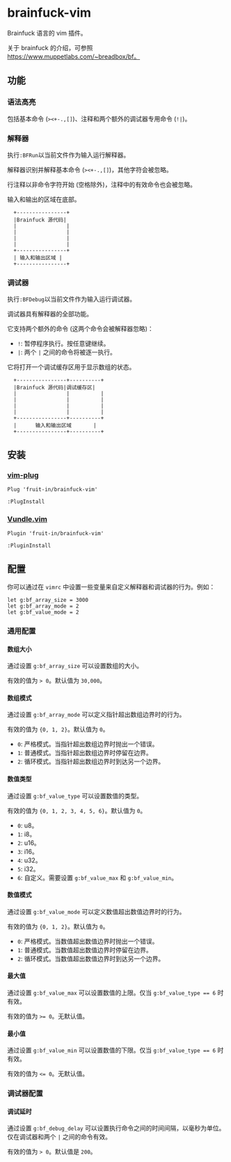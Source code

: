 # brainfuck-vim
Brainfuck 语言的 vim 插件。

关于 brainfuck 的介绍，可参照 https://www.muppetlabs.com/~breadbox/bf。

## 功能
### 语法高亮
包括基本命令 (`><+-.,[]`)、注释和两个额外的调试器专用命令 (`!|`)。

### 解释器
执行`:BFRun`以当前文件作为输入运行解释器。

解释器识别并解释基本命令 (`><+-.,[]`)，其他字符会被忽略。

行注释以非命令字符开始 (空格除外)，注释中的有效命令也会被忽略。

输入和输出的区域在底部。
```
  +----------------+
  |Brainfuck 源代码|
  |                |
  |                |
  |                |
  |                |
  +----------------+
  | 输入和输出区域 |
  +----------------+
```

### 调试器
执行`:BFDebug`以当前文件作为输入运行调试器。

调试器具有解释器的全部功能。

它支持两个额外的命令 (这两个命令会被解释器忽略)：
* `!`: 暂停程序执行。按任意键继续。
* `|`: 两个 `|` 之间的命令将被逐一执行。

它将打开一个调试缓存区用于显示数组的状态。
```
  +----------------+----------+
  |Brainfuck 源代码|调试缓存区|
  |                |          |
  |                |          |
  |                |          |
  |                |          |
  +----------------+----------+
  |      输入和输出区域       |
  +----------------+----------+
```

## 安装
### [vim-plug](https://github.com/junegunn/vim-plug/)
```vim
Plug 'fruit-in/brainfuck-vim'
```
```vim
:PlugInstall
```

### [Vundle.vim](https://github.com/VundleVim/Vundle.vim/)
```vim
Plugin 'fruit-in/brainfuck-vim'
```
```vim
:PluginInstall
```

## 配置
你可以通过在 `vimrc` 中设置一些变量来自定义解释器和调试器的行为。例如：
```vim
let g:bf_array_size = 3000
let g:bf_array_mode = 2
let g:bf_value_mode = 2
```

### 通用配置
#### 数组大小
通过设置 `g:bf_array_size` 可以设置数组的大小。

有效的值为 `> 0`。默认值为 `30,000`。

#### 数组模式
通过设置 `g:bf_array_mode` 可以定义指针超出数组边界时的行为。

有效的值为 `{0, 1, 2}`。默认值为 `0`。
* `0`: 严格模式。当指针超出数组边界时抛出一个错误。
* `1`: 普通模式。当指针超出数组边界时停留在边界。
* `2`: 循环模式。当指针超出数组边界时到达另一个边界。

#### 数值类型
通过设置 `g:bf_value_type` 可以设置数值的类型。

有效的值为 `{0, 1, 2, 3, 4, 5, 6}`。默认值为 `0`。
* `0`: u8。
* `1`: i8。
* `2`: u16。
* `3`: i16。
* `4`: u32。
* `5`: i32。
* `6`: 自定义。需要设置 `g:bf_value_max` 和 `g:bf_value_min`。

#### 数值模式
通过设置 `g:bf_value_mode` 可以定义数值超出数值边界时的行为。

有效的值为 `{0, 1, 2}`。默认值为 `0`。
* `0`: 严格模式。当数值超出数值边界时抛出一个错误。
* `1`: 普通模式。当数值超出数值边界时停留在边界。
* `2`: 循环模式。当数值超出数值边界时到达另一个边界。

#### 最大值
通过设置 `g:bf_value_max` 可以设置数值的上限。仅当 `g:bf_value_type == 6` 时有效。

有效的值为 `>= 0`。无默认值。

#### 最小值
通过设置 `g:bf_value_min` 可以设置数值的下限。仅当 `g:bf_value_type == 6` 时有效。

有效的值为 `<= 0`。无默认值。

### 调试器配置
#### 调试延时
通过设置 `g:bf_debug_delay` 可以设置执行命令之间的时间间隔，以毫秒为单位。仅在调试器和两个 `|` 之间的命令有效。

有效的值为 `> 0`。默认值是 `200`。
